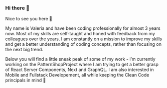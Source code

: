 ### Hi there 👋

Nice to see you here 👾

My name is Valeria and have been coding professionally for almost 3 years now. Most of my skills are self-taught and honed with feedback from my colleagues over the years.
I am constantly on a mission to improve my skills and get a better understanding of coding concepts, rather than focusing on the next big trend.

Below you will find a little sneak peak of some of my work - 
I’m currently working on the PatternShopProject where I am trying to get a better grasp of React Server Components, Next and GraphQL.
I am also interested in Mobile and Fullstack Developement, all while keeping the Clean Code principals in mind 🌱

<!--
**valeriafurin/valeriafurin** is a ✨ _special_ ✨ repository because its `README.md` (this file) appears on your GitHub profile.

Here are some ideas to get you started:

- 🔭 I’m currently working on ...
- 🌱 I’m currently learning ...
- 👯 I’m looking to collaborate on ...
- 🤔 I’m looking for help with ...
- 💬 Ask me about ...
- 📫 How to reach me: ...
- 😄 Pronouns: ...
- ⚡ Fun fact: ...
-->
